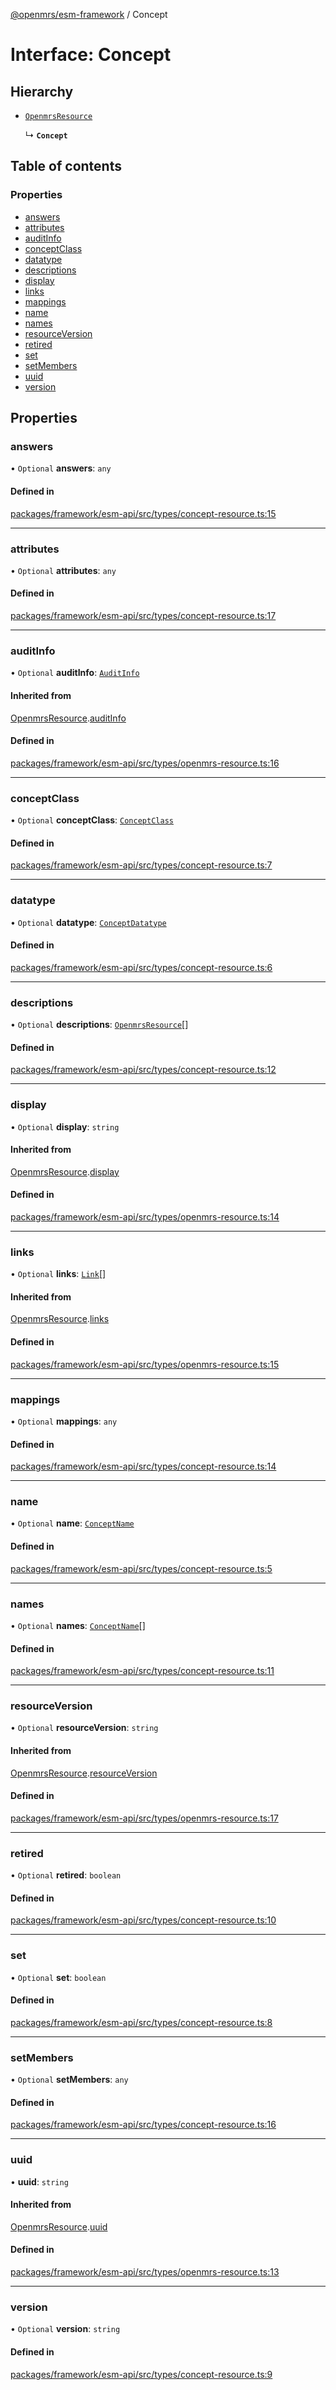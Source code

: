 [@openmrs/esm-framework](../API.md) / Concept

# Interface: Concept

## Hierarchy

- [`OpenmrsResource`](OpenmrsResource.md)

  ↳ **`Concept`**

## Table of contents

### Properties

- [answers](Concept.md#answers)
- [attributes](Concept.md#attributes)
- [auditInfo](Concept.md#auditinfo)
- [conceptClass](Concept.md#conceptclass)
- [datatype](Concept.md#datatype)
- [descriptions](Concept.md#descriptions)
- [display](Concept.md#display)
- [links](Concept.md#links)
- [mappings](Concept.md#mappings)
- [name](Concept.md#name)
- [names](Concept.md#names)
- [resourceVersion](Concept.md#resourceversion)
- [retired](Concept.md#retired)
- [set](Concept.md#set)
- [setMembers](Concept.md#setmembers)
- [uuid](Concept.md#uuid)
- [version](Concept.md#version)

## Properties

### answers

• `Optional` **answers**: `any`

#### Defined in

[packages/framework/esm-api/src/types/concept-resource.ts:15](https://github.com/Vishal772-pixel/openmrs-esm-core/blob/main/packages/framework/esm-api/src/types/concept-resource.ts#L15)

___

### attributes

• `Optional` **attributes**: `any`

#### Defined in

[packages/framework/esm-api/src/types/concept-resource.ts:17](https://github.com/Vishal772-pixel/openmrs-esm-core/blob/main/packages/framework/esm-api/src/types/concept-resource.ts#L17)

___

### auditInfo

• `Optional` **auditInfo**: [`AuditInfo`](AuditInfo.md)

#### Inherited from

[OpenmrsResource](OpenmrsResource.md).[auditInfo](OpenmrsResource.md#auditinfo)

#### Defined in

[packages/framework/esm-api/src/types/openmrs-resource.ts:16](https://github.com/Vishal772-pixel/openmrs-esm-core/blob/main/packages/framework/esm-api/src/types/openmrs-resource.ts#L16)

___

### conceptClass

• `Optional` **conceptClass**: [`ConceptClass`](ConceptClass.md)

#### Defined in

[packages/framework/esm-api/src/types/concept-resource.ts:7](https://github.com/Vishal772-pixel/openmrs-esm-core/blob/main/packages/framework/esm-api/src/types/concept-resource.ts#L7)

___

### datatype

• `Optional` **datatype**: [`ConceptDatatype`](ConceptDatatype.md)

#### Defined in

[packages/framework/esm-api/src/types/concept-resource.ts:6](https://github.com/Vishal772-pixel/openmrs-esm-core/blob/main/packages/framework/esm-api/src/types/concept-resource.ts#L6)

___

### descriptions

• `Optional` **descriptions**: [`OpenmrsResource`](OpenmrsResource.md)[]

#### Defined in

[packages/framework/esm-api/src/types/concept-resource.ts:12](https://github.com/Vishal772-pixel/openmrs-esm-core/blob/main/packages/framework/esm-api/src/types/concept-resource.ts#L12)

___

### display

• `Optional` **display**: `string`

#### Inherited from

[OpenmrsResource](OpenmrsResource.md).[display](OpenmrsResource.md#display)

#### Defined in

[packages/framework/esm-api/src/types/openmrs-resource.ts:14](https://github.com/Vishal772-pixel/openmrs-esm-core/blob/main/packages/framework/esm-api/src/types/openmrs-resource.ts#L14)

___

### links

• `Optional` **links**: [`Link`](Link.md)[]

#### Inherited from

[OpenmrsResource](OpenmrsResource.md).[links](OpenmrsResource.md#links)

#### Defined in

[packages/framework/esm-api/src/types/openmrs-resource.ts:15](https://github.com/Vishal772-pixel/openmrs-esm-core/blob/main/packages/framework/esm-api/src/types/openmrs-resource.ts#L15)

___

### mappings

• `Optional` **mappings**: `any`

#### Defined in

[packages/framework/esm-api/src/types/concept-resource.ts:14](https://github.com/Vishal772-pixel/openmrs-esm-core/blob/main/packages/framework/esm-api/src/types/concept-resource.ts#L14)

___

### name

• `Optional` **name**: [`ConceptName`](ConceptName.md)

#### Defined in

[packages/framework/esm-api/src/types/concept-resource.ts:5](https://github.com/Vishal772-pixel/openmrs-esm-core/blob/main/packages/framework/esm-api/src/types/concept-resource.ts#L5)

___

### names

• `Optional` **names**: [`ConceptName`](ConceptName.md)[]

#### Defined in

[packages/framework/esm-api/src/types/concept-resource.ts:11](https://github.com/Vishal772-pixel/openmrs-esm-core/blob/main/packages/framework/esm-api/src/types/concept-resource.ts#L11)

___

### resourceVersion

• `Optional` **resourceVersion**: `string`

#### Inherited from

[OpenmrsResource](OpenmrsResource.md).[resourceVersion](OpenmrsResource.md#resourceversion)

#### Defined in

[packages/framework/esm-api/src/types/openmrs-resource.ts:17](https://github.com/Vishal772-pixel/openmrs-esm-core/blob/main/packages/framework/esm-api/src/types/openmrs-resource.ts#L17)

___

### retired

• `Optional` **retired**: `boolean`

#### Defined in

[packages/framework/esm-api/src/types/concept-resource.ts:10](https://github.com/Vishal772-pixel/openmrs-esm-core/blob/main/packages/framework/esm-api/src/types/concept-resource.ts#L10)

___

### set

• `Optional` **set**: `boolean`

#### Defined in

[packages/framework/esm-api/src/types/concept-resource.ts:8](https://github.com/Vishal772-pixel/openmrs-esm-core/blob/main/packages/framework/esm-api/src/types/concept-resource.ts#L8)

___

### setMembers

• `Optional` **setMembers**: `any`

#### Defined in

[packages/framework/esm-api/src/types/concept-resource.ts:16](https://github.com/Vishal772-pixel/openmrs-esm-core/blob/main/packages/framework/esm-api/src/types/concept-resource.ts#L16)

___

### uuid

• **uuid**: `string`

#### Inherited from

[OpenmrsResource](OpenmrsResource.md).[uuid](OpenmrsResource.md#uuid)

#### Defined in

[packages/framework/esm-api/src/types/openmrs-resource.ts:13](https://github.com/Vishal772-pixel/openmrs-esm-core/blob/main/packages/framework/esm-api/src/types/openmrs-resource.ts#L13)

___

### version

• `Optional` **version**: `string`

#### Defined in

[packages/framework/esm-api/src/types/concept-resource.ts:9](https://github.com/Vishal772-pixel/openmrs-esm-core/blob/main/packages/framework/esm-api/src/types/concept-resource.ts#L9)
